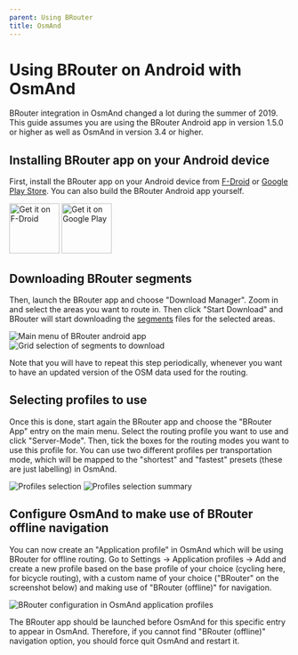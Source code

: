 ```yaml
---
parent: Using BRouter
title: OsmAnd
---
```


Using BRouter on Android with OsmAnd
====================================

BRouter integration in OsmAnd changed a lot during the summer of 2019. This
guide assumes you are using the BRouter Android app in version 1.5.0 or higher
as well as OsmAnd in version 3.4 or higher.


## Installing BRouter app on your Android device

First, install the BRouter app on your Android device from
[F-Droid](https://f-droid.org/packages/btools.routingapp) or [Google Play
Store](https://play.google.com/store/apps/details?id=btools.routingapp). You
can also build the BRouter Android app yourself.

<a href="https://f-droid.org/packages/btools.routingapp" target="_blank">
<img src="https://f-droid.org/badge/get-it-on.png" alt="Get it on F-Droid" height="90"/></a>
<a href="https://play.google.com/store/apps/details?id=btools.routingapp" target="_blank">
<img src="https://play.google.com/intl/en_us/badges/images/generic/en-play-badge.png" alt="Get it on Google Play" height="90"/></a>


## Downloading BRouter segments

Then, launch the BRouter app and choose "Download Manager". Zoom in and select
the areas you want to route in. Then click "Start Download" and BRouter will
start downloading the [segments](http://brouter.de/brouter/segments4/) files
for the selected areas.

<img src="osmand/brouter-main.png" alt="Main menu of BRouter android app"/>

<img src="osmand/brouter-grid.png" alt="Grid selection of segments to download"/>

Note that you will have to repeat this step periodically, whenever you want to have an
updated version of the OSM data used for the routing.


## Selecting profiles to use

Once this is done, start again the BRouter app and choose the "BRouter App"
entry on the main menu. Select the routing profile you want to use and click
"Server-Mode". Then, tick the boxes for the routing modes you want to use this
profile for. You can use two different profiles per transportation mode, which
will be mapped to the "shortest" and "fastest" presets (these are just
labelling) in OsmAnd.

<img src="osmand/brouter-profiles.png" alt="Profiles selection"/>

<img src="osmand/brouter-profiles-summary.png" alt="Profiles selection summary"/>


## Configure OsmAnd to make use of BRouter offline navigation

You can now create an "Application profile" in OsmAnd which will be using
BRouter for offline routing. Go to Settings -> Application profiles -> Add and
create a new profile based on the base profile of your choice (cycling here,
for bicycle routing), with a custom name of your choice ("BRouter" on the
screenshot below) and making use of "BRouter (offline)" for navigation.

<img src="osmand/brouter-osmand.png" alt="BRouter configuration in OsmAnd
application profiles"/>

The BRouter app should be launched before OsmAnd for this specific entry to
appear in OsmAnd. Therefore, if you cannot find "BRouter (offline)" navigation
option, you should force quit OsmAnd and restart it.
